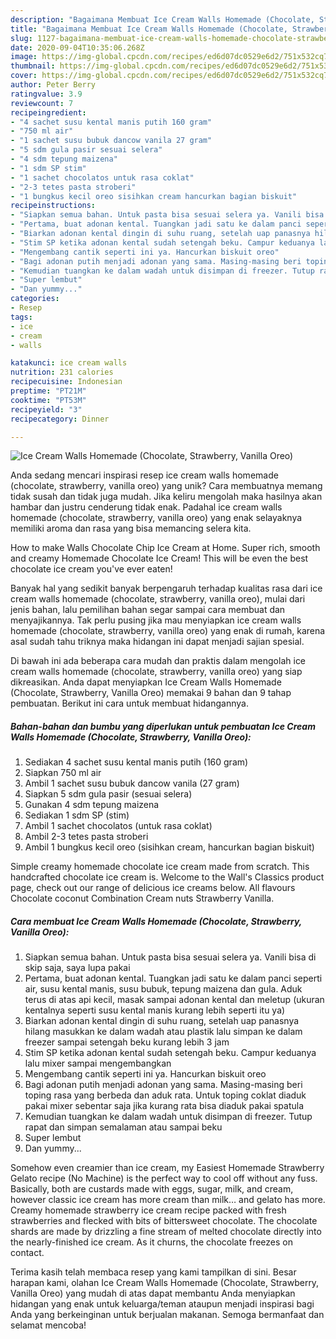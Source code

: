 ```yaml
---
description: "Bagaimana Membuat Ice Cream Walls Homemade (Chocolate, Strawberry, Vanilla Oreo), Enak"
title: "Bagaimana Membuat Ice Cream Walls Homemade (Chocolate, Strawberry, Vanilla Oreo), Enak"
slug: 1127-bagaimana-membuat-ice-cream-walls-homemade-chocolate-strawberry-vanilla-oreo-enak
date: 2020-09-04T10:35:06.268Z
image: https://img-global.cpcdn.com/recipes/ed6d07dc0529e6d2/751x532cq70/ice-cream-walls-homemade-chocolate-strawberry-vanilla-oreo-foto-resep-utama.jpg
thumbnail: https://img-global.cpcdn.com/recipes/ed6d07dc0529e6d2/751x532cq70/ice-cream-walls-homemade-chocolate-strawberry-vanilla-oreo-foto-resep-utama.jpg
cover: https://img-global.cpcdn.com/recipes/ed6d07dc0529e6d2/751x532cq70/ice-cream-walls-homemade-chocolate-strawberry-vanilla-oreo-foto-resep-utama.jpg
author: Peter Berry
ratingvalue: 3.9
reviewcount: 7
recipeingredient:
- "4 sachet susu kental manis putih 160 gram"
- "750 ml air"
- "1 sachet susu bubuk dancow vanila 27 gram"
- "5 sdm gula pasir sesuai selera"
- "4 sdm tepung maizena"
- "1 sdm SP stim"
- "1 sachet chocolatos untuk rasa coklat"
- "2-3 tetes pasta stroberi"
- "1 bungkus kecil oreo sisihkan cream hancurkan bagian biskuit"
recipeinstructions:
- "Siapkan semua bahan. Untuk pasta bisa sesuai selera ya. Vanili bisa di skip saja, saya lupa pakai"
- "Pertama, buat adonan kental. Tuangkan jadi satu ke dalam panci seperti air, susu kental manis, susu bubuk, tepung maizena dan gula. Aduk terus di atas api kecil, masak sampai adonan kental dan meletup (ukuran kentalnya seperti susu kental manis kurang lebih seperti itu ya)"
- "Biarkan adonan kental dingin di suhu ruang, setelah uap panasnya hilang masukkan ke dalam wadah atau plastik lalu simpan ke dalam freezer sampai setengah beku kurang lebih 3 jam"
- "Stim SP ketika adonan kental sudah setengah beku. Campur keduanya lalu mixer sampai mengembangkan"
- "Mengembang cantik seperti ini ya. Hancurkan biskuit oreo"
- "Bagi adonan putih menjadi adonan yang sama. Masing-masing beri toping rasa yang berbeda dan aduk rata. Untuk toping coklat diaduk pakai mixer sebentar saja jika kurang rata bisa diaduk pakai spatula"
- "Kemudian tuangkan ke dalam wadah untuk disimpan di freezer. Tutup rapat dan simpan semalaman atau sampai beku"
- "Super lembut"
- "Dan yummy..."
categories:
- Resep
tags:
- ice
- cream
- walls

katakunci: ice cream walls 
nutrition: 231 calories
recipecuisine: Indonesian
preptime: "PT21M"
cooktime: "PT53M"
recipeyield: "3"
recipecategory: Dinner

---
```



![Ice Cream Walls Homemade (Chocolate, Strawberry, Vanilla Oreo)](https://img-global.cpcdn.com/recipes/ed6d07dc0529e6d2/751x532cq70/ice-cream-walls-homemade-chocolate-strawberry-vanilla-oreo-foto-resep-utama.jpg)

Anda sedang mencari inspirasi resep ice cream walls homemade (chocolate, strawberry, vanilla oreo) yang unik? Cara membuatnya memang tidak susah dan tidak juga mudah. Jika keliru mengolah maka hasilnya akan hambar dan justru cenderung tidak enak. Padahal ice cream walls homemade (chocolate, strawberry, vanilla oreo) yang enak selayaknya memiliki aroma dan rasa yang bisa memancing selera kita.

How to make Walls Chocolate Chip Ice Cream at Home. Super rich, smooth and creamy Homemade Chocolate Ice Cream! This will be even the best chocolate ice cream you&#39;ve ever eaten!

Banyak hal yang sedikit banyak berpengaruh terhadap kualitas rasa dari ice cream walls homemade (chocolate, strawberry, vanilla oreo), mulai dari jenis bahan, lalu pemilihan bahan segar sampai cara membuat dan menyajikannya. Tak perlu pusing jika mau menyiapkan ice cream walls homemade (chocolate, strawberry, vanilla oreo) yang enak di rumah, karena asal sudah tahu triknya maka hidangan ini dapat menjadi sajian spesial.


Di bawah ini ada beberapa cara mudah dan praktis dalam mengolah ice cream walls homemade (chocolate, strawberry, vanilla oreo) yang siap dikreasikan. Anda dapat menyiapkan Ice Cream Walls Homemade (Chocolate, Strawberry, Vanilla Oreo) memakai 9 bahan dan 9 tahap pembuatan. Berikut ini cara untuk membuat hidangannya.

<!--inarticleads1-->

##### Bahan-bahan dan bumbu yang diperlukan untuk pembuatan Ice Cream Walls Homemade (Chocolate, Strawberry, Vanilla Oreo):

1. Sediakan 4 sachet susu kental manis putih (160 gram)
1. Siapkan 750 ml air
1. Ambil 1 sachet susu bubuk dancow vanila (27 gram)
1. Siapkan 5 sdm gula pasir (sesuai selera)
1. Gunakan 4 sdm tepung maizena
1. Sediakan 1 sdm SP (stim)
1. Ambil 1 sachet chocolatos (untuk rasa coklat)
1. Ambil 2-3 tetes pasta stroberi
1. Ambil 1 bungkus kecil oreo (sisihkan cream, hancurkan bagian biskuit)


Simple creamy homemade chocolate ice cream made from scratch. This handcrafted chocolate ice cream is. Welcome to the Wall&#39;s Classics product page, check out our range of delicious ice creams below. All flavours Chocolate coconut Combination Cream nuts Strawberry Vanilla. 

<!--inarticleads2-->

##### Cara membuat Ice Cream Walls Homemade (Chocolate, Strawberry, Vanilla Oreo):

1. Siapkan semua bahan. Untuk pasta bisa sesuai selera ya. Vanili bisa di skip saja, saya lupa pakai
1. Pertama, buat adonan kental. Tuangkan jadi satu ke dalam panci seperti air, susu kental manis, susu bubuk, tepung maizena dan gula. Aduk terus di atas api kecil, masak sampai adonan kental dan meletup (ukuran kentalnya seperti susu kental manis kurang lebih seperti itu ya)
1. Biarkan adonan kental dingin di suhu ruang, setelah uap panasnya hilang masukkan ke dalam wadah atau plastik lalu simpan ke dalam freezer sampai setengah beku kurang lebih 3 jam
1. Stim SP ketika adonan kental sudah setengah beku. Campur keduanya lalu mixer sampai mengembangkan
1. Mengembang cantik seperti ini ya. Hancurkan biskuit oreo
1. Bagi adonan putih menjadi adonan yang sama. Masing-masing beri toping rasa yang berbeda dan aduk rata. Untuk toping coklat diaduk pakai mixer sebentar saja jika kurang rata bisa diaduk pakai spatula
1. Kemudian tuangkan ke dalam wadah untuk disimpan di freezer. Tutup rapat dan simpan semalaman atau sampai beku
1. Super lembut
1. Dan yummy...


Somehow even creamier than ice cream, my Easiest Homemade Strawberry Gelato recipe (No Machine) is the perfect way to cool off without any fuss. Basically, both are custards made with eggs, sugar, milk, and cream, however classic ice cream has more cream than milk… and gelato has more. Creamy homemade strawberry ice cream recipe packed with fresh strawberries and flecked with bits of bittersweet chocolate. The chocolate shards are made by drizzling a fine stream of melted chocolate directly into the nearly-finished ice cream. As it churns, the chocolate freezes on contact. 

Terima kasih telah membaca resep yang kami tampilkan di sini. Besar harapan kami, olahan Ice Cream Walls Homemade (Chocolate, Strawberry, Vanilla Oreo) yang mudah di atas dapat membantu Anda menyiapkan hidangan yang enak untuk keluarga/teman ataupun menjadi inspirasi bagi Anda yang berkeinginan untuk berjualan makanan. Semoga bermanfaat dan selamat mencoba!
